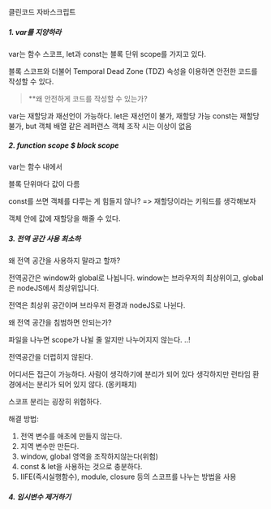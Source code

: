 클린코드 자바스크립트


##### 1. var를 지양하라

 var는 함수 스코프, let과 const는 블록 단위 scope를 가지고 있다.

블록 스코프와 더불어 Temporal Dead Zone (TDZ) 속성을 이용하면 안전한 코드를 작성할 수 있다.

> **왜 안전하게 코드를 작성할 수 있는가? 
> 



var는 재할당과 재선언이 가능하다.
let은 재선언이 불가, 재할당 가능
const는 재할당 불가, but 객체 배열 같은 레퍼런스 객체 조작 시는 이상이 없음

##### 2. function scope $ block scope

var는 함수 내에서 

블록 단위마다 값이 다름

const를 쓰면 객체를 다루는 게 힘들지 않나? => 재할당이라는 키워드를 생각해보자

객체 안에 값에 재할당을 해줄 수 있다. 

##### 3. 전역 공간 사용 최소하

왜 전역 공간을 사용하지 말라고 할까?

전역공간은 window와 global로 나뉩니다.
window는 브라우저의 최상위이고,  global은 nodeJS에서 최상위입니다.


전역은 최상위 공간이며 브라우저 환경과 nodeJS로 나뉜다. 

왜 전역 공간을 침범하면 안되는가? 


 파일을 나누면 scope가 나뉠 줄 알지만 나누어지지 않는다. ..!



전역공간을 더럽히지 않된다.

어디서든 접근이 가능하다.
사람이 생각하기에 분리가 되어 있다 생각하지만 런타임 환경에서는 분리가 되어 있지 않다. (몽키패치)

스코프 분리는 굉장히 위험하다.

해결 방법: 

1. 전역 변수를 애초에 만들지 않는다.
2. 지역 변수만 만든다.
3. window, global 영역을 조작하지않는다(위험)
4. const & let을 사용하는 것으로 충분하다.
5. IIFE(즉시실행함수), module, closure 등의 스코프를 나누는 방법을 사용

##### 4. 임시변수 제거하기 